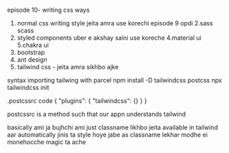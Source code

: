 episode 10-
 writing css ways

 1. normal css writing style jeita amra use korechi episode 9 opdi
 2.sass scass
 3. styled components uber e akshay saini use koreche
 4.material ui
 5.chakra ui
 6. bootstrap
7. ant design
8. tailwind css - jeita amra sikhbo ajke

syntax importing tailwing with parcel
npm install -D tailwindcss postcss
npx tailwindcss init


.postcssrc
code
{
  "plugins": {
    "tailwindcss": {}
  }
}
<!-- So basically we are using a postcsrc  and we are writing this code inside postcsrc such that whenever react finds tailwind code in our project, it understands that it is a composed of Tailwind. The classes are made up of Tailwind Css and that classes should be incorporated to render the view onto the screen. And post css rc is just the method which converts css into Javascript. That's all. -->

postcssrc is a method such that our appn understands tailwind

basically ami ja bujhchi
ami just classname likhbo jeita available in tailwind 
aar automatically jinis ta style hoye jabe
as classname lekhar modhe ei monehocche magic ta ache

